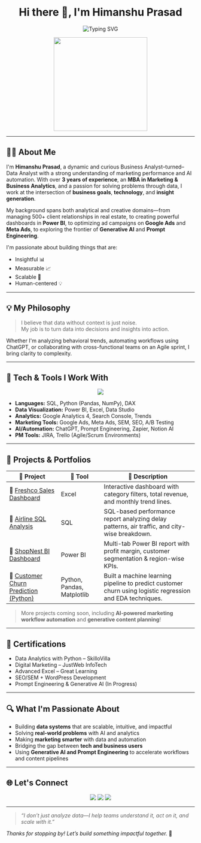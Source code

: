 <h1 align="center">Hi there 👋, I'm Himanshu Prasad</h1>

<p align="center">
  <img src="https://readme-typing-svg.demolab.com?font=Fira+Code&size=24&duration=3000&pause=1000&center=true&vCenter=true&multiline=true&width=800&height=100&lines=Data+is+powerful+when+it+drives+decisions.;Business+needs+insights,+not+just+numbers.;AI%2C+Analytics+%26+Marketing+%7C+Bringing+Them+Together" alt="Typing SVG" />
</p>

<p align="center">
  <img src="https://media.giphy.com/media/qgQUggAC3Pfv687qPC/giphy.gif" width="250" />
</p>

---

## 👨‍💼 About Me

I'm **Himanshu Prasad**, a dynamic and curious Business Analyst–turned–Data Analyst with a strong understanding of marketing performance and AI automation. With over **3 years of experience**, an **MBA in Marketing & Business Analytics**, and a passion for solving problems through data, I work at the intersection of **business goals**, **technology**, and **insight generation**.

My background spans both analytical and creative domains—from managing 500+ client relationships in real estate, to creating powerful dashboards in **Power BI**, to optimizing ad campaigns on **Google Ads** and **Meta Ads**, to exploring the frontier of **Generative AI** and **Prompt Engineering**.

I'm passionate about building things that are:
- Insightful 📊
- Measurable 📈
- Scalable 🤖
- Human-centered 💡

---

## 💡 My Philosophy

> I believe that data without context is just noise.  
> My job is to turn data into decisions and insights into action.

Whether I'm analyzing behavioral trends, automating workflows using ChatGPT, or collaborating with cross-functional teams on an Agile sprint, I bring clarity to complexity.

---

## 🔧 Tech & Tools I Work With

<p align="center">
  <img src="https://skillicons.dev/icons?i=python,git,github,figma,wordpress,mysql,notion," />
</p>

- **Languages:** SQL, Python (Pandas, NumPy), DAX  
- **Data Visualization:** Power BI, Excel, Data Studio  
- **Analytics:** Google Analytics 4, Search Console, Trends  
- **Marketing Tools:** Google Ads, Meta Ads, SEM, SEO, A/B Testing  
- **AI/Automation:** ChatGPT, Prompt Engineering, Zapier, Notion AI  
- **PM Tools:** JIRA, Trello (Agile/Scrum Environments)  

---

## 📂 Projects & Portfolios

| 🧠 Project | 💼 Tool | 🧾 Description |
|--------|------|-------------|
| 🧺 [Freshco Sales Dashboard](#) | Excel | Interactive dashboard with category filters, total revenue, and monthly trend lines. |
| 🛫 [Airline SQL Analysis](#) | SQL | SQL-based performance report analyzing delay patterns, air traffic, and city-wise breakdown. |
| 🛒 [ShopNest BI Dashboard](#) | Power BI | Multi-tab Power BI report with profit margin, customer segmentation & region-wise KPIs. |
| 🐍 [Customer Churn Prediction (Python)](#) | Python, Pandas, Matplotlib | Built a machine learning pipeline to predict customer churn using logistic regression and EDA techniques. |


> More projects coming soon, including **AI-powered marketing workflow automation** and **generative content planning**!

---

## 🧠 Certifications

- Data Analytics with Python – SkilloVilla  
- Digital Marketing – JustWeb InfoTech  
- Advanced Excel – Great Learning  
- SEO/SEM + WordPress Development  
- Prompt Engineering & Generative AI (In Progress)  

---

## 🔍 What I'm Passionate About

- Building **data systems** that are scalable, intuitive, and impactful  
- Solving **real-world problems** with AI and analytics  
- Making **marketing smarter** with data and automation  
- Bridging the gap between **tech and business users**  
- Using **Generative AI and Prompt Engineering** to accelerate workflows and content pipelines  

---

## 🌐 Let's Connect

<p align="center">
  <a href="https://www.linkedin.com/in/yourlinkedin"><img src="https://img.shields.io/badge/LinkedIn-blue?style=for-the-badge&logo=linkedin" /></a>
  <a href="mailto:himanshu.asd@gmail.com"><img src="https://img.shields.io/badge/Gmail-D14836?style=for-the-badge&logo=gmail&logoColor=white" /></a>
  <a href="https://github.com/yourgithub"><img src="https://img.shields.io/badge/GitHub-000000?style=for-the-badge&logo=github&logoColor=white" /></a>
</p>

---

> *“I don’t just analyze data—I help teams understand it, act on it, and scale with it.”*

_Thanks for stopping by! Let’s build something impactful together._ 🚀
